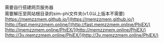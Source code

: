 需要自行搭建网页服务器  
需要解压至网站根目录的sim-phi文件夹(v1.0以上版本不需要)  
[https://memzzmem.github.io/](https://memzzmem.github.io/) 
[http://fast.memzzmem.online/](http://fast.memzzmem.online/PhiEX/)  
[http://memzzmem.online/PhiEX/](http://memzzmem.online/PhiEX/)  
[http://3v.memzzmem.online/PhiEX/](http://3v.memzzmem.online/PhiEX/)

